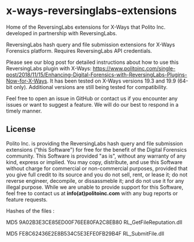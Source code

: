 # x-ways-reversinglabs-extensions
Home of the ReversingLabs extensions for X-Ways that Polito Inc. developed in partnership with ReversingLabs.

ReversingLabs hash query and file submission extensions for X-Ways Forensics platform. Requires ReversingLabs API credentials.

Please see our blog post for detailed instructions about how to use this ReversingLabs plugin with X-Ways: https://www.politoinc.com/single-post/2018/11/15/Enhancing-Digital-Forensics-with-ReversingLabs-Plugins-Now-for-X-Ways. It has been tested on X-Ways versions 19.3 and 19.9 (64-bit only). Additional versions are still being tested for compatibility. 

Feel free to open an issue in GitHub or contact us if you encounter any issues or want to suggest a feature. We will do our best to respond in a timely manner.

## License
Polito Inc. is providing the ReversingLabs hash query and file submission extensions ("this Software") for free for the benefit of the Digital Forensics community. This Software is provided "as is", without any warranty of any kind, express or implied. You may copy, distribute, and use this Software without charge for commercial or non-commercial purposes, provided that you give full credit to its source and you do not sell, rent, or lease it; do not reverse engineer, decompile, or dissassmeble it; and do not use it for any illegal purpose. While we are unable to provide support for this Software, feel free to contact us at  <b>info(at)politoinc.com</b>  with any bug reports or feature requests.
<p>Hashes of the files : 

<p>  MD5             9A02B3E3CE85ED00F76EE80FA2C8EB80           RL_GetFileReputation.dll
<p>  MD5             FE8C62436E2E8B534C5E3EFE0FB29B4F           RL_SubmitFile.dll
